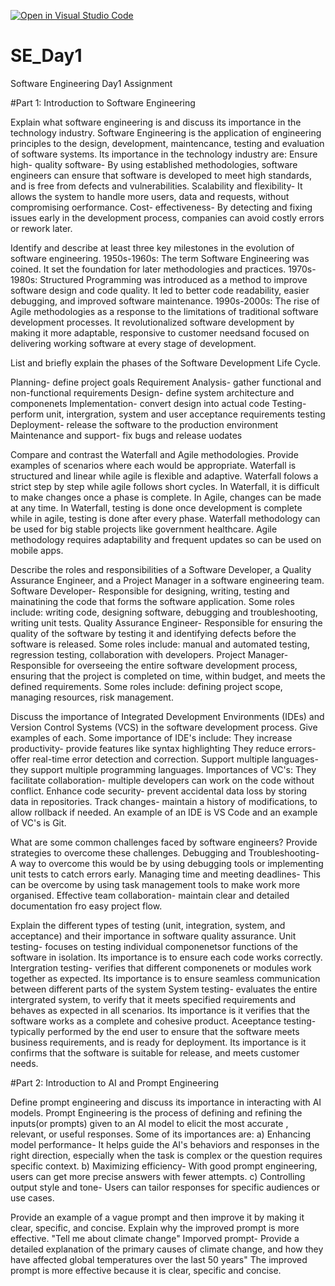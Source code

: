 [![Open in Visual Studio Code](https://classroom.github.com/assets/open-in-vscode-2e0aaae1b6195c2367325f4f02e2d04e9abb55f0b24a779b69b11b9e10269abc.svg)](https://classroom.github.com/online_ide?assignment_repo_id=18363629&assignment_repo_type=AssignmentRepo)
# SE_Day1
Software Engineering Day1 Assignment

#Part 1: Introduction to Software Engineering

Explain what software engineering is and discuss its importance in the technology industry.
Software Engineering is the application of engineering principles to the design, development, maintencance, testing and evaluation of software systems. Its importance in the technology industry are: Ensure high- quality software- By using established methodologies, software engineers can ensure that software is developed to meet high standards, and is free from defects and vulnerabilities. 
                        Scalability and flexibility- It allows the system to handle more users, data and requests, without compromising oerformance.
                        Cost- effectiveness- By detecting and fixing issues early in the development process, companies can avoid costly errors or rework later.

Identify and describe at least three key milestones in the evolution of software engineering.
1950s-1960s: The term Software Engineering was coined. It set the foundation for later methodologies and practices.
1970s-1980s: Structured Programming was introduced as a method to improve software design and code quality. It led to better code readability, easier debugging, and improved software maintenance.
1990s-2000s: The rise of Agile methodologies as a response to the limitations of traditional software development processes. It revolutionalized software development by making it more adaptable, responsive to customer needsand focused on delivering working software at every stage of development.

List and briefly explain the phases of the Software Development Life Cycle.

Planning- define project goals
Requirement Analysis- gather functional and non-functional requirements
Design- define system architecture and componenets
Implementation- convert design into actual code
Testing- perform unit, intergration, system and user acceptance requirements testing
Deployment- release the software to the production environment
Maintenance and support- fix bugs and release uodates

Compare and contrast the Waterfall and Agile methodologies. Provide examples of scenarios where each would be appropriate.
Waterfall is structured and linear while agile is flexible and adaptive.
Waterfall folows a strict step by step while agile follows short cycles.
In Waterfall, it is difficult to make changes once a phase is complete. In Agile, changes can be made at any time.
In Waterfall, testing is done once development is complete while in agile, testing is done after every phase.
Waterfall methodology can be used for big stable projects like government healthcare.
Agile methodology requires adaptability and frequent updates so can be used on mobile apps.

Describe the roles and responsibilities of a Software Developer, a Quality Assurance Engineer, and a Project Manager in a software engineering team.
Software Developer- Responsible for designing, writing, testing and mainatining the code that forms the software application. Some roles include: writing code, designing software, debugging and troubleshooting, writing unit tests.
Quality Assurance Engineer- Responsible for ensuring the quality of the software by testing it and identifying defects before the software is released. Some roles include: manual and automated testing, regression testing, collaboration with developers.
Project Manager- Responsible for overseeing the entire software development process, ensuring that the project is completed on time, within budget, and meets the defined requirements. Some roles include: defining project scope, managing resources, risk management.

Discuss the importance of Integrated Development Environments (IDEs) and Version Control Systems (VCS) in the software development process. Give examples of each.
Some importance of IDE's include: They increase productivity- provide features like syntax highlighting
                                  They reduce errors- offer real-time error detection and correction.
                                  Support multiple languages- they support multiple programming languages.
Importances of VC's: They facilitate collaboration- multiple developers can work on the code without conflict.
                    Enhance code security- prevent accidental data loss by storing data in repositories.
                    Track changes- maintain a history of modifications, to allow rollback if needed.
An example of an IDE is VS Code and an example of VC's is Git.

What are some common challenges faced by software engineers? Provide strategies to overcome these challenges.
Debugging and Troubleshooting- A way to overcome this would be by using debugging tools or implementing unit tests to catch errors early.
Managing time and meeting deadlines- This can be overcome by using task management tools to make work more organised.
Effective team collaboration- maintain clear and detailed documentation fro easy project flow.

Explain the different types of testing (unit, integration, system, and acceptance) and their importance in software quality assurance.
Unit testing- focuses on testing individual componenetsor functions of the software in isolation. Its importance is to ensure each code works correctly.
Intergration testing- verifies that different componenets or modules work together as expected. Its importance is to ensure seamless communication between different parts of the system
System testing- evaluates the entire intergrated system, to verify that it meets specified requirements and behaves as expected in all scenarios. Its importance is it verifies that the software works as a complete and cohesive product.
Aceeptance testing- typically performed by the end user to ensure that the software meets business requirements, and is ready for deployment. Its importance is it confirms that the software is suitable for release, and meets customer needs.


#Part 2: Introduction to AI and Prompt Engineering


Define prompt engineering and discuss its importance in interacting with AI models.
Prompt Engineering is the process of defining and refining the inputs(or prompts) given to an AI model to elicit the most accurate , relevant, or useful responses.
Some of its importances are:
a) Enhancing model performance- It helps guide the AI's behaviors and responses in the right direction, especially when the task is complex or the question requires specific context.
b) Maximizing efficiency- With good prompt engineering, users can get more precise answers with fewer attempts.
c) Controlling output style and tone- Users can tailor responses for specific audiences or use cases.


Provide an example of a vague prompt and then improve it by making it clear, specific, and concise. Explain why the improved prompt is more effective.
"Tell me about climate change"
Imporved prompt- Provide a detailed explanation of the primary causes of climate change, and how they have affected global temperatures over the last 50 years"
The improved prompt is more effective because it is clear, specific and concise.
